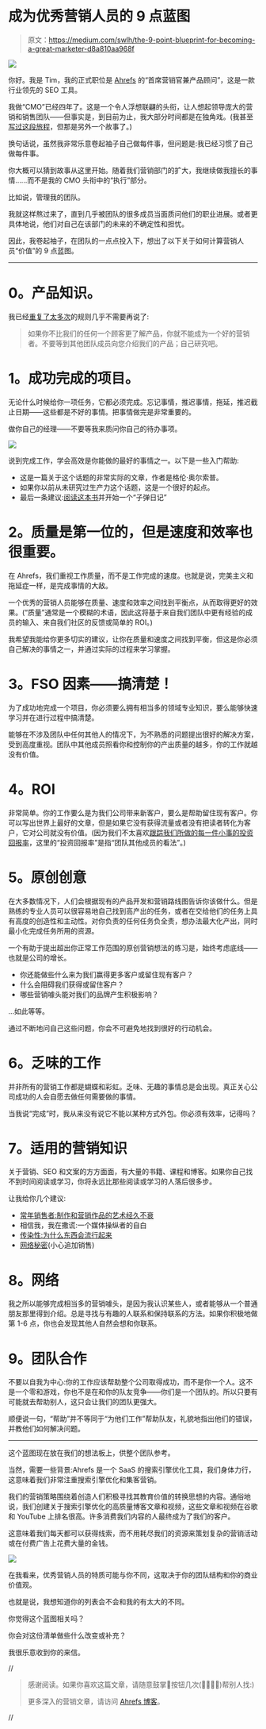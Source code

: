 # 成为优秀营销人员的 9 点蓝图

> 原文：<https://medium.com/swlh/the-9-point-blueprint-for-becoming-a-great-marketer-d8a810aa968f>

![](img/2a1d4da87e2d0cba531bd8427309396b.png)

你好。我是 Tim，我的正式职位是 [Ahrefs](http://ahrefs.com) 的“首席营销官兼产品顾问”，这是一款行业领先的 SEO 工具。

我做“CMO”已经四年了。这是一个令人浮想联翩的头衔，让人想起领导庞大的营销和销售团队——但事实是，到目前为止，我大部分时间都是在独角戏。(我甚至[写过这段旅程](/swlh/how-i-built-an-8-figure-marketing-team-from-scratch-4dccca716f1a)，但那是另外一个故事了。)

换句话说，虽然我非常乐意卷起袖子自己做每件事，但问题是:我已经习惯了自己做每件事。

你大概可以猜到故事从这里开始。随着我们营销部门的扩大，我继续做我擅长的事情……而不是我的 CMO 头衔中的“执行”部分。

比如说，管理我的团队。

我就这样熬过来了，直到几乎被团队的很多成员当面质问他们的职业进展。或者更具体地说，他们对自己在该部门的未来的不确定性和担忧。

因此，我卷起袖子，在团队的一点点投入下，想出了以下关于如何计算营销人员“价值”的 9 点蓝图。

***

# **0。产品知识**。

我已经[重复了太多次](https://entrepreneurshandbook.co/this-is-what-separates-a-good-marketer-from-a-great-one-1e6c49433895)的规则几乎不需要再说了:

> 如果你不比我们的任何一个顾客更了解产品，你就不能成为一个好的营销者。不要等到其他团队成员向您介绍我们的产品；自己研究吧。

# **1。成功完成的项目**。

无论什么时候给你一项任务，它都必须完成。忘记事情，推迟事情，拖延，推迟截止日期——这些都是不好的事情。把事情做完是非常重要的。

做你自己的经理——不要等我来质问你自己的待办事项。

![](img/2fcb577ccaba2bd0e4592f7d052e6cb2.png)

说到完成工作，学会高效是你能做的最好的事情之一。以下是一些入门帮助:

*   这是一篇关于这个话题的非常实际的文章，作者是格伦·奥尔索普。
*   如果你以前从未研究过生产力这个话题，这是一个很好的起点。
*   最后一条建议:[阅读这本书](https://www.amazon.com/Bullet-Journal-Method-Present-Design-ebook/dp/B07B7C4F9C/)并开始一个“子弹日记”

# **2。质量是第一位的，但是速度和效率也很重要。**

在 Ahrefs，我们重视工作质量，而不是工作完成的速度。也就是说，完美主义和拖延症一样，是完成事情的大敌。

一个优秀的营销人员能够在质量、速度和效率之间找到平衡点，从而取得更好的效果。(“质量”通常是一个模糊的术语，因此这将基于来自我们团队中更有经验的成员的输入、来自我们社区的反馈或简单的 ROI。)

我希望我能给你更多切实的建议，让你在质量和速度之间找到平衡，但这是你必须自己解决的事情之一，并通过实际的过程来学习掌握。

# **3。FSO 因素——搞清楚！**

为了成功地完成一个项目，你必须要么拥有相当多的领域专业知识，要么能够快速学习并在进行过程中搞清楚。

能够在不涉及团队中任何其他人的情况下，为不熟悉的问题提出很好的解决方案，受到高度重视。团队中其他成员照看你和控制你的产出质量的越多，你的工作就越没有价值。

# **4。ROI**

非常简单。你的工作要么是为我们公司带来新客户，要么是帮助留住现有客户。你可以写出世界上最好的文章，但是如果它没有获得流量或者没有把读者转化为客户，它对公司就没有价值。(因为我们不太喜欢[跟踪我们所做的每一件小事的投资回报率](/ahrefs-marketing/how-i-learned-to-stop-worrying-about-my-sales-funnel-and-embraced-the-unpredictable-1a19b13f2f05)，这里的“投资回报率”是指“团队其他成员的看法”。)

# **5。原创创意**

在大多数情况下，人们会根据现有的产品开发和营销路线图告诉你该做什么。但是熟练的专业人员可以很容易地自己找到高产出的任务，或者在交给他们的任务上具有高度的创造性和主动性。对你负责的任何任务负全责，想办法最大化产出，同时最小化完成任务所用的资源。

一个有助于提出超出你正常工作范围的原创营销想法的练习是，始终考虑底线——也就是公司的增长。

*   你还能做些什么来为我们赢得更多客户或留住现有客户？
*   什么会阻碍我们获得或留住客户？
*   哪些营销噱头能对我们的品牌产生积极影响？

…如此等等。

通过不断地问自己这些问题，你会不可避免地找到很好的行动机会。

# **6。乏味的工作**

并非所有的营销工作都是蝴蝶和彩虹。乏味、无趣的事情总是会出现。真正关心公司成功的人会自愿去做任何需要做的事情。

当我说“完成”时，我从来没有说它不能以某种方式外包。你必须有效率，记得吗？

# **7。适用的营销知识**

关于营销、SEO 和文案的方方面面，有大量的书籍、课程和博客。如果你自己找不到时间阅读或学习，你将永远比那些阅读或学习的人落后很多步。

让我给你几个建议:

*   [常年销售者:制作和营销作品的艺术经久不衰](https://www.amazon.com/Perennial-Seller-Making-Marketing-Lasts-ebook/dp/B01N8SL7FH/)
*   相信我，我在撒谎:一个媒体操纵者的自白
*   [传染性:为什么东西会流行起来](https://www.amazon.com/Contagious-Things-Catch-Jonah-Berger/dp/1451686587)
*   [网络秘密](https://dotcomsecrets.com)(小心追加销售)

# **8。网络**

我之所以能够完成相当多的营销噱头，是因为我认识某些人，或者能够从一个普通朋友那里得到介绍。总是寻找与有趣的人联系和保持联系的方法。如果你积极地做第 1-6 点，你也会发现其他人自然会想和你联系。

# **9。团队合作**

不要以自我为中心:你的工作应该帮助整个公司取得成功，而不是你一个人。这不是一个零和游戏，你也不是在和你的队友竞争——你们是一个团队的。所以只要有可能就去帮助别人，这只会让我们的团队更强大。

顺便说一句，“帮助”并不等同于“为他们工作”帮助队友，礼貌地指出他们的错误，并教他们如何解决问题。

***

这个蓝图现在放在我们的想法板上，供整个团队参考。

当然，需要一些背景:Ahrefs 是一个 SaaS 的搜索引擎优化工具，我们身体力行，这意味着我们非常注重搜索引擎优化和集客营销。

我们的营销策略围绕着创造人们积极寻找其教育价值的转换思想的内容。通俗地说，我们创建关于搜索引擎优化的高质量博客文章和视频，这些文章和视频在谷歌和 YouTube 上排名很高。许多消费我们内容的人最终成为了我们的客户。

这意味着我们每天都可以获得线索，而不用耗尽我们的资源来策划复杂的营销活动或在付费广告上花费大量的金钱。

![](img/50561b879c092b80b14d565ecc93ded6.png)

在我看来，优秀营销人员的特质可能与你不同，这取决于你的团队结构和你的商业价值观。

也就是说，我想知道你的列表会不会和我的有太大的不同。

你觉得这个蓝图相关吗？

你会对这份清单做些什么改变或补充？

我很乐意收到你的来信。

//

> 感谢阅读。如果你喜欢这篇文章，请随意鼓掌👏按钮几次(👏👏👏👏)帮别人找:)
> 
> 更多深入的营销文章，请访问 [Ahrefs 博客](https://ahrefs.com/blog)。

//
